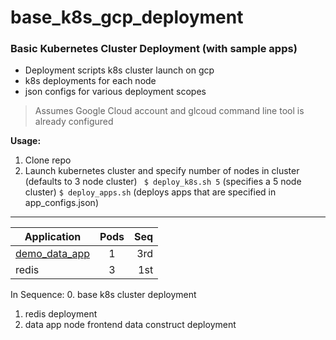 # base_k8s_gcp_deployment
### Basic Kubernetes Cluster Deployment (with sample apps)


   - Deployment scripts k8s cluster launch on gcp
   - k8s deployments for each node
   - json configs for various deployment scopes


> Assumes Google Cloud account and glcoud command line tool is already configured

__Usage:__
1. Clone repo
2. Launch kubernetes cluster and specify number of nodes in cluster (defaults to 3 node cluster)
    ` $ deploy_k8s.sh 5`    (specifies a 5 node cluster)
    ` $ deploy_apps.sh `    (deploys apps that are specified in app_configs.json)



***

| Application                 | Pods |  Seq  |
| --------------------------- |:----:| -----:|
| [demo_data_app](https://github.com/wave-ami/demo_data_app)                |  1  |  3rd  |
| redis                       |  3   |  1st  |



In Sequence:
0. base k8s cluster deployment
1. redis deployment
2. data app node frontend data construct deployment
